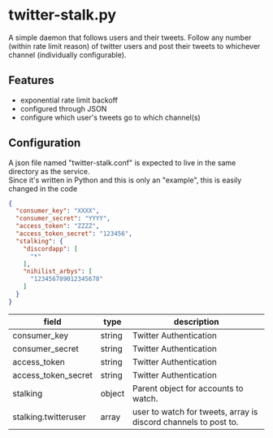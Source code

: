 # twitter-stalk.py
A simple daemon that follows users and their tweets.
Follow any number (within rate limit reason) of twitter users and post their tweets to whichever channel (individually configurable).

## Features
* exponential rate limit backoff
* configured through JSON
* configure which user's tweets go to which channel(s)

## Configuration
A json file named "twitter-stalk.conf" is expected to live in the same directory as the service.  
Since it's written in Python and this is only an "example", this is easily changed in the code

```json
{
  "consumer_key": "XXXX",
  "consumer_secret": "YYYY",
  "access_token": "ZZZZ",
  "access_token_secret": "123456",
  "stalking": {
    "discordapp": [
      "*"
    ],
    "nihilist_arbys": [
      "123456789012345678"
    ]
  }
}
```

field                | type   | description
---------------------|--------|---------
consumer_key         | string | Twitter Authentication
consumer_secret      | string | Twitter Authentication
access_token         | string | Twitter Authentication
access_token_secret  | string | Twitter Authentication
stalking             | object | Parent object for accounts to watch.
stalking.twitteruser | array  | user to watch for tweets, array is discord channels to post to.
